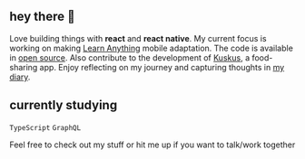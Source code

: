 ## hey there 🪷
Love building things with **react** and **react native**. My current focus is working on making [Learn Anything](https://github.com/learn-anything) mobile adaptation.
The code is available in [open source](https://github.com/learn-anything/learn-anything.xyz/tree/feature/la-135-ios-mobile-app-release-testflight).
Also contribute to the development of [Kuskus](https://github.com/kuskusapp/kuskus), a food-sharing app.
 Enjoy reflecting on my journey and capturing thoughts in [my diary](https://github.com/marshennikovaolga/dear-diary).
 
## currently studying
`TypeScript`
`GraphQL`

Feel free to check out my stuff or hit me up if you want to talk/work together

